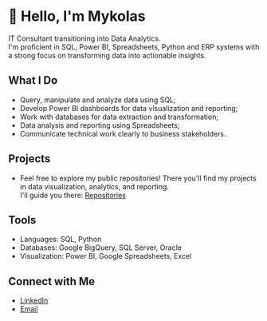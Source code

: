 <h1>👋 Hello, I'm Mykolas</h1>

<p>
IT Consultant transitioning into Data Analytics. <br>I'm proficient in SQL, Power
BI, Spreadsheets, Python and ERP systems with a strong focus on transforming data into actionable
insights.
</p>

<h2>What I Do</h2>
<ul>
  <li>Query, manipulate and analyze data using SQL;</li>
  <li>Develop Power BI dashboards for data visualization and reporting;</li>
  <li>Work with databases for data extraction and transformation;</li>
  <li>Data analysis and reporting using Spreadsheets;</li>
  <li>Communicate technical work clearly to business stakeholders.</li>
</ul>

<h2>Projects</h2>
<ul>
<li>Feel free to explore my public repositories! There you'll find my projects in data visualization, analytics, and reporting. 
  <br>I'll guide you there: <a href="https://github.com/myktorijus?tab=repositories">Repositories</a>
</li>
</ul>

<h2>Tools</h2>
<ul>
  <li>Languages: SQL, Python</li>
  <li>Databases: Google BigQuery, SQL Server, Oracle</li>
  <li>Visualization: Power BI, Google Spreadsheets, Excel</li>
</ul>

<h2>Connect with Me</h2>
<ul>
  <li><a href="https://www.linkedin.com/in/mykolas-savickas/">LinkedIn</a></li>
  <li><a href="mailto:mykolas.savickas1@gmail.com">Email</a></li>
</ul>

